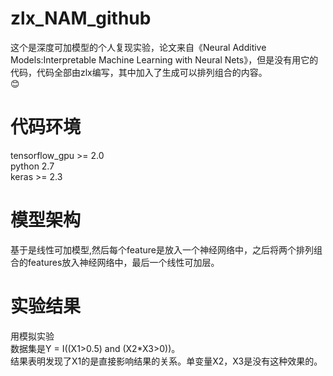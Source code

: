 # zlx_NAM_github
 
这个是深度可加模型的个人复现实验，论文来自《Neural Additive Models:Interpretable Machine Learning with Neural Nets》，但是没有用它的代码，代码全部由zlx编写，其中加入了生成可以排列组合的内容。  
 😊
 
 # 代码环境
 
 tensorflow_gpu >= 2.0  
 python 2.7  
 keras >= 2.3  
 
 # 模型架构
 
 基于是线性可加模型,然后每个feature是放入一个神经网络中，之后将两个排列组合的features放入神经网络中，最后一个线性可加层。  
 
 
 # 实验结果
 
 用模拟实验  
 数据集是Y = I((X1>0.5) and (X2*X3>0))。  
 结果表明发现了X1的是直接影响结果的关系。单变量X2，X3是没有这种效果的。  
